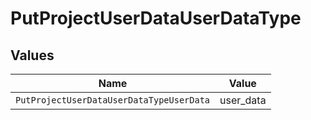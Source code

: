 # PutProjectUserDataUserDataType


## Values

| Name                                     | Value                                    |
| ---------------------------------------- | ---------------------------------------- |
| `PutProjectUserDataUserDataTypeUserData` | user_data                                |